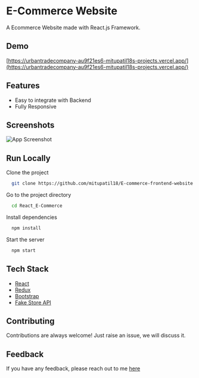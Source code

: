 # E-Commerce Website

A Ecommerce Website made with React.js Framework.


## Demo

[https://urbantradecompany-au9f21es6-mitupatil18s-projects.vercel.app/](https://urbantradecompany-au9f21es6-mitupatil18s-projects.vercel.app/)

## Features

- Easy to integrate with Backend
- Fully Responsive


## Screenshots

![App Screenshot](![image](https://github.com/mitupatil18/E-commerce-frontend-website/assets/117500694/9422b293-6e29-4ea0-923f-b4eabe8be15c)
)



## Run Locally

Clone the project

```bash
  git clone https://github.com/mitupatil18/E-commerce-frontend-website.git
```

Go to the project directory

```bash
  cd React_E-Commerce
```

Install dependencies

```bash
  npm install
```

Start the server

```bash
  npm start
```



## Tech Stack

* [React](https://reactjs.org/)
* [Redux](https://redux.js.org/)
* [Bootstrap](https://getbootstrap.com/)
* [Fake Store API](https://fakestoreapi.com/)

## Contributing

Contributions are always welcome!
Just raise an issue, we will discuss it.


## Feedback

If you have any feedback, please reach out to me [here](https://github.com/mitupatil18)


